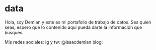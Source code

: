 # data
Hola, soy Demian y este es mi portafolio de trabajo de datos.
Sea quien seas, espero que lo contenido aquí pueda darte la información que busques.

Mis redes sociales:
ig y tw: @isaacdemian
blog:
